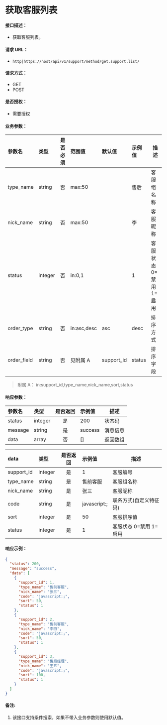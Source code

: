 # 获取客服列表

#### 接口描述：
- 获取客服列表。

#### 请求 URL：
- `http|https://host/api/v1/support/method/get.support.list/`

#### 请求方式：
- GET
- POST

#### 是否授权：
- 需要授权

#### 业务参数：
|参数名|类型|是否必须|范围值|默认值|示例值|描述|
|:----|:---|:---:|:-----|:-----|:-----|-----|
|type_name |string |否 |max:50 | |售后 |客服组名称 |
|nick_name |string |否 |max:50 | |李 |客服昵称 |
|status |integer |否 |in:0,1 | |1 |客服状态 0=禁用 1=启用 |
|order_type |string |否 |in:asc,desc |asc |desc |排序方式 |
|order_field |string |否 |见附属 A |support_id |status |排序字段 |

> 附属 A：
in:support_id,type_name,nick_name,sort,status

#### 响应参数：
|参数名|类型|是否返回|示例值|描述|
|:-----|:-----|:---:|:-----|-----|
|status |integer |是 |200 |状态码 |
|message |string |是 |success |消息信息 |
|data |array |否 |[] |返回数组 |

|data|类型|是否返回|示例值|描述|
|:-----|:-----|:---:|:-----|-----|
|support_id |integer |是 |1 |客服编号 |
|type_name |string |是 |售前客服 |客服组名称 |
|nick_name |string |是 |张三 |客服昵称 |
|code |string |是 |javascript:; |联系方式(自定义特征码) |
|sort |integer |是 |50 |客服排序值 |
|status |integer |是 |1 |客服状态 0=禁用 1=启用 |

#### 响应示例：
```json
{
  "status": 200,
  "message": "success",
  "data": [
    {
      "support_id": 1,
      "type_name": "售前客服",
      "nick_name": "张三",
      "code": "javascript:;",
      "sort": 50,
      "status": 1
    },
    {
      "support_id": 2,
      "type_name": "售前客服",
      "nick_name": "李四",
      "code": "javascript:;",
      "sort": 50,
      "status": 1
    },
    {
      "support_id": 3,
      "type_name": "售后经理",
      "nick_name": "王五",
      "code": "javascript:;",
      "sort": 100,
      "status": 1
    }
  ]
}
```

#### 备注:
1. 该接口支持条件搜索，如果不带入业务参数则使用默认值。